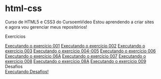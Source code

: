 # html-css

Curso de HTML5 e CSS3 do CursoemVideo
Estou aprendendo a criar sites e agora vou gerenciar meus repositórios!

Exercícios

<a href="https://weslleyarley.github.io/html-css/exercicios/ex001/index.html">Executando o exercício 001</a>
<a href="https://weslleyarley.github.io/html-css/exercicios/ex002/index.html">Executando o exercício 002</a>
<a href="https://weslleyarley.github.io/html-css/exercicios/ex003/index.html">Executando o exercício 003</a>
<a href="https://weslleyarley.github.io/html-css/exercicios/ex004/index.html">Executando o exercício 004-005</a>
<a href="https://weslleyarley.github.io/html-css/exercicios/ex006/ind3x.html">Executando o exercício 006</a>
<a href="https://weslleyarley.github.io/html-css/exercicios/ex006/index.html">Executando o exercício 06A</a>
<a href="https://weslleyarley.github.io/html-css/exercicios/ex007/html5.html">Executando o exercício 007</a>
<a href="https://weslleyarley.github.io/html-css/exercicios/ex008/index.html">Executando o exercício 008</a>
<a href="https://weslleyarley.github.io/html-css/exercicios/ex008b/index.html">Executando o exercício 08A</a>
<a href="https://weslleyarley.github.io/html-css/exercicios/ex009/index.html">Executando o exercício 009</a>
<br>
Desafios
<br>
<a href="https://weslleyarley.github.io/html-css/desafios/d001-d009/index.html">Executando Desafios!</a>